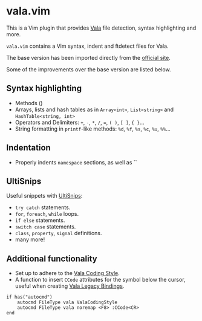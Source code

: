 # vala.vim

This is a Vim plugin that provides [Vala][vala] file detection, syntax highlighting and more.

`vala.vim` contains a Vim syntax, indent and ftdetect files for Vala.

The base version has been imported directly from the [official site][vala-vim].

Some of the improvements over the base version are listed below.

## Syntax highlighting

* Methods ()
* Arrays, lists and hash tables as in `Array<int>`, `List<string>` and `HashTable<string, int>`
* Operators and Delimiters: `+`, `-`, `*`, `/`, `=`, `( )`, `[ ]`, `{ }`...
* String formatting in `printf`-like methods: `%d`, `%f`, `%s`, `%c`, `%u`, `%%`...

## Indentation

* Properly indents `namespace` sections, as well as ``

## UltiSnips

Useful snippets with [UltiSnips][ultisnips]:

* `try catch` statements.
* `for`, `foreach`, `while` loops.
* `if else` statements.
* `switch case` statements.
* `class`, `property`, `signal` definitions.
* many more!

## Additional functionality

* Set up to adhere to the [Vala Coding Style][vcs].
* A function to insert `CCode` attributes for the symbol below the cursor, useful when creating [Vala Legacy Bindings][vlb].

```vim
if has("autocmd")
	autocmd FileType vala ValaCodingStyle
	autocmd FileType vala noremap <F8> :CCode<CR>
end
```

[vala]:https://wiki.gnome.org/Projects/Vala
[vala-vim]:https://wiki.gnome.org/Projects/Vala/Vim
[vcs]:https://wiki.gnome.org/Projects/Vala/Hacking#Coding_Style
[vlb]:https://wiki.gnome.org/Projects/Vala/LegacyBindings
[ultisnips]:https://github.com/sirver/UltiSnips
